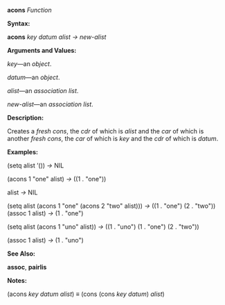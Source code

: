 **acons** *Function* 

**Syntax:** 

**acons** *key datum alist → new-alist* 

**Arguments and Values:** 

*key*—an *object*. 

*datum*—an *object*. 

*alist*—an *association list*. 

*new-alist*—an *association list*. 

**Description:** 

Creates a *fresh cons*, the *cdr* of which is *alist* and the *car* of which is another *fresh cons*, the *car* of which is *key* and the *cdr* of which is *datum*. 

**Examples:** 

(setq alist ’()) *→* NIL 

(acons 1 "one" alist) *→* ((1 . "one")) 

alist *→* NIL 

(setq alist (acons 1 "one" (acons 2 "two" alist))) *→* ((1 . "one") (2 . "two")) (assoc 1 alist) *→* (1 . "one") 

(setq alist (acons 1 "uno" alist)) *→* ((1 . "uno") (1 . "one") (2 . "two")) 

(assoc 1 alist) *→* (1 . "uno") 

**See Also:** 

**assoc**, **pairlis** 

**Notes:** 

(acons *key datum alist*) *≡* (cons (cons *key datum*) *alist*) 

